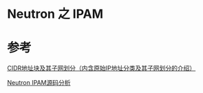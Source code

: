 # Neutron 之 IPAM


# 参考

[ CIDR地址块及其子网划分（内含原始IP地址分类及其子网划分的介绍）](http://blog.csdn.net/dan15188387481/article/details/49873923)

[Neutron IPAM源码分析](http://blog.csdn.net/u013553406/article/details/51700198)